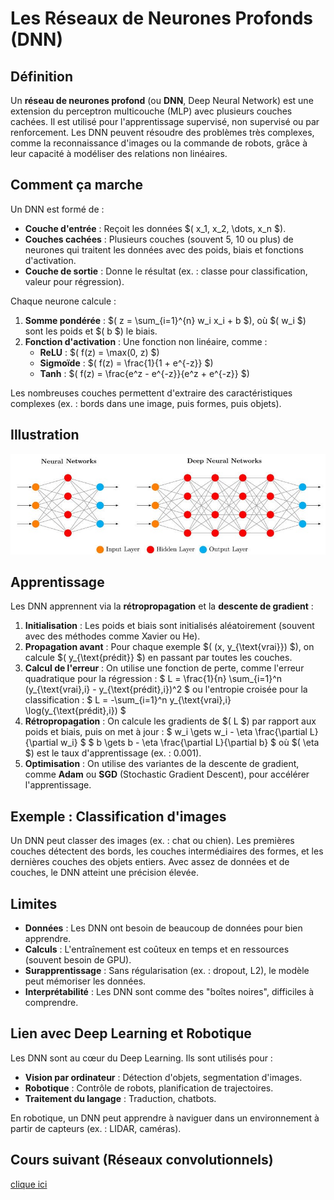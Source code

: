 # Les Réseaux de Neurones Profonds (DNN)

## Définition
Un **réseau de neurones profond** (ou **DNN**, Deep Neural Network) est une extension du perceptron multicouche (MLP) avec plusieurs couches cachées. Il est utilisé pour l'apprentissage supervisé, non supervisé ou par renforcement. Les DNN peuvent résoudre des problèmes très complexes, comme la reconnaissance d'images ou la commande de robots, grâce à leur capacité à modéliser des relations non linéaires.

## Comment ça marche
Un DNN est formé de :
- **Couche d'entrée** : Reçoit les données $( x_1, x_2, \dots, x_n $).
- **Couches cachées** : Plusieurs couches (souvent 5, 10 ou plus) de neurones qui traitent les données avec des poids, biais et fonctions d'activation.
- **Couche de sortie** : Donne le résultat (ex. : classe pour classification, valeur pour régression).

Chaque neurone calcule :
1. **Somme pondérée** : $( z = \sum_{i=1}^{n} w_i x_i + b $), où $( w_i $) sont les poids et $( b $) le biais.
2. **Fonction d'activation** : Une fonction non linéaire, comme :
   - **ReLU** : $( f(z) = \max(0, z) $)
   - **Sigmoïde** : $( f(z) = \frac{1}{1 + e^{-z}} $)
   - **Tanh** : $( f(z) = \frac{e^z - e^{-z}}{e^z + e^{-z}} $)

Les nombreuses couches permettent d'extraire des caractéristiques complexes (ex. : bords dans une image, puis formes, puis objets).

## Illustration
![Schéma d'un réseau de neurones profond](./DNN.jpg)

## Apprentissage
Les DNN apprennent via la **rétropropagation** et la **descente de gradient** :
1. **Initialisation** : Les poids et biais sont initialisés aléatoirement (souvent avec des méthodes comme Xavier ou He).
2. **Propagation avant** : Pour chaque exemple $( (x, y_{\text{vrai}}) $), on calcule $( y_{\text{prédit}} $) en passant par toutes les couches.
3. **Calcul de l'erreur** : On utilise une fonction de perte, comme l'erreur quadratique pour la régression :
   $
   L = \frac{1}{n} \sum_{i=1}^n (y_{\text{vrai},i} - y_{\text{prédit},i})^2
   $
   ou l'entropie croisée pour la classification :
   $
   L = -\sum_{i=1}^n y_{\text{vrai},i} \log(y_{\text{prédit},i})
   $
4. **Rétropropagation** : On calcule les gradients de $( L $) par rapport aux poids et biais, puis on met à jour :
   $
   w_i \gets w_i - \eta \frac{\partial L}{\partial w_i}
   $
   $
   b \gets b - \eta \frac{\partial L}{\partial b}
   $
   où $( \eta $) est le taux d'apprentissage (ex. : 0.001).
5. **Optimisation** : On utilise des variantes de la descente de gradient, comme **Adam** ou **SGD** (Stochastic Gradient Descent), pour accélérer l'apprentissage.

## Exemple : Classification d'images
Un DNN peut classer des images (ex. : chat ou chien). Les premières couches détectent des bords, les couches intermédiaires des formes, et les dernières couches des objets entiers. Avec assez de données et de couches, le DNN atteint une précision élevée.

## Limites
- **Données** : Les DNN ont besoin de beaucoup de données pour bien apprendre.
- **Calculs** : L'entraînement est coûteux en temps et en ressources (souvent besoin de GPU).
- **Surapprentissage** : Sans régularisation (ex. : dropout, L2), le modèle peut mémoriser les données.
- **Interprétabilité** : Les DNN sont comme des "boîtes noires", difficiles à comprendre.

## Lien avec Deep Learning et Robotique
Les DNN sont au cœur du Deep Learning. Ils sont utilisés pour :
- **Vision par ordinateur** : Détection d'objets, segmentation d'images.
- **Robotique** : Contrôle de robots, planification de trajectoires.
- **Traitement du langage** : Traduction, chatbots.

En robotique, un DNN peut apprendre à naviguer dans un environnement à partir de capteurs (ex. : LIDAR, caméras).

## Cours suivant (Réseaux convolutionnels)
[clique ici](./reseaux-convolutionnels.md)

